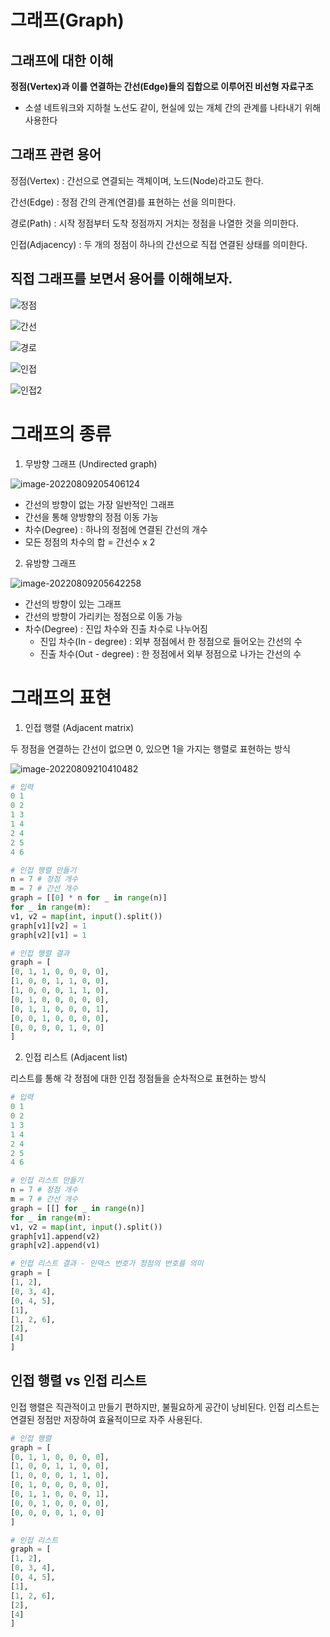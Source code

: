 # 그래프(Graph)

## 그래프에 대한 이해

**정점(Vertex)과 이를 연결하는 간선(Edge)들의 집합으로 이루어진 비선형 자료구조**

-  소셜 네트워크와 지하철 노선도 같이, 현실에 있는 개체 간의 관계를 나타내기 위해 사용한다



## 그래프 관련 용어

정점(Vertex) : 간선으로 연결되는 객체이며, 노드(Node)라고도 한다.

간선(Edge) : 정점 간의 관계(연결)를 표현하는 선을 의미한다.

경로(Path) : 시작 정점부터 도착 정점까지 거치는 정점을 나열한 것을 의미한다.

인접(Adjacency) : 두 개의 정점이 하나의 간선으로 직접 연결된 상태를 의미한다.



## 직접 그래프를 보면서 용어를 이해해보자.

![정점](../Markdown.assets/정점.PNG)





![간선](../Markdown.assets/간선.PNG)



![경로](../Markdown.assets/경로.PNG)



![인접](../Markdown.assets/인접.PNG)



![인접2](../Markdown.assets/인접2.PNG)





# 그래프의 종류

1) 무방향 그래프 (Undirected graph)

![image-20220809205406124](../Markdown.assets/image-20220809205406124.png)

- 간선의 방향이 없는 가장 일반적인 그래프
- 간선을 통해 양방향의 정점 이동 가능
- 차수(Degree) : 하나의 정점에 연결된 간선의 개수
- 모든 정점의 차수의 합 = 간선수 x 2



2. 유방향 그래프

![image-20220809205642258](../Markdown.assets/image-20220809205642258.png)

- 간선의 방향이 있는 그래프
- 간선의 방향이 가리키는 정점으로 이동 가능
- 차수(Degree) : 진입 차수와 진출 차수로 나누어짐
  - 진입 차수(In - degree) : 외부 정점에서 한 정점으로 들어오는 간선의 수
  - 진출 차수(Out - degree) : 한 정점에서 외부 정점으로 나가는 간선의 수





# 그래프의 표현

1) 인접 행렬 (Adjacent matrix)

두 정점을 연결하는 간선이 없으면 0, 있으면 1을 가지는 행렬로 표현하는 방식

![image-20220809210410482](../Markdown.assets/image-20220809210410482.png)



```python
# 입력
0 1
0 2
1 3
1 4
2 4
2 5
4 6

# 인접 행렬 만들기
n = 7 # 정점 개수
m = 7 # 간선 개수
graph = [[0] * n for _ in range(n)]
for _ in range(m):
v1, v2 = map(int, input().split())
graph[v1][v2] = 1
graph[v2][v1] = 1

# 인접 행렬 결과
graph = [
[0, 1, 1, 0, 0, 0, 0],
[1, 0, 0, 1, 1, 0, 0],
[1, 0, 0, 0, 1, 1, 0],
[0, 1, 0, 0, 0, 0, 0],
[0, 1, 1, 0, 0, 0, 1],
[0, 0, 1, 0, 0, 0, 0],
[0, 0, 0, 0, 1, 0, 0]
]
```



2) 인접 리스트 (Adjacent list) 

리스트를 통해 각 정점에 대한 인접 정점들을 순차적으로 표현하는 방식



```python
# 입력
0 1
0 2
1 3
1 4
2 4
2 5
4 6

# 인접 리스트 만들기
n = 7 # 정점 개수
m = 7 # 간선 개수
graph = [[] for _ in range(n)]
for _ in range(m):
v1, v2 = map(int, input().split())
graph[v1].append(v2)
graph[v2].append(v1)

# 인접 리스트 결과 - 인덱스 번호가 정점의 번호를 의미
graph = [
[1, 2],
[0, 3, 4],
[0, 4, 5],
[1],
[1, 2, 6],
[2],
[4]
]
```



## 인접 행렬 vs 인접 리스트

인접 행렬은 직관적이고 만들기 편하지만, 불필요하게 공간이 낭비된다. 인접 리스트는 연결된 정점만 저장하여 효율적이므로 자주 사용된다.

```python
# 인접 행렬
graph = [
[0, 1, 1, 0, 0, 0, 0],
[1, 0, 0, 1, 1, 0, 0],
[1, 0, 0, 0, 1, 1, 0],
[0, 1, 0, 0, 0, 0, 0],
[0, 1, 1, 0, 0, 0, 1],
[0, 0, 1, 0, 0, 0, 0],
[0, 0, 0, 0, 1, 0, 0]
]

# 인접 리스트
graph = [
[1, 2],
[0, 3, 4],
[0, 4, 5],
[1],
[1, 2, 6],
[2],
[4]
]
```























